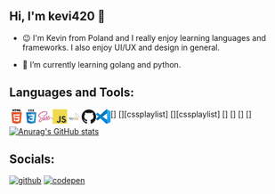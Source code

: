 ## Hi, I'm kevi420 👋

- 😉 I'm Kevin from Poland and I really enjoy learning languages and frameworks. I also enjoy UI/UX and design in general.

- 🌱 I’m currently learning golang and python.

## Languages and Tools:

[<img align="left" alt="HTML5" width="26px" src="https://raw.githubusercontent.com/github/explore/80688e429a7d4ef2fca1e82350fe8e3517d3494d/topics/html/html.png" />]
[<img align="left" alt="CSS3" width="26px" src="https://raw.githubusercontent.com/github/explore/80688e429a7d4ef2fca1e82350fe8e3517d3494d/topics/css/css.png" />][cssplaylist]
[<img align="left" alt="Sass" width="26px" src="https://raw.githubusercontent.com/github/explore/80688e429a7d4ef2fca1e82350fe8e3517d3494d/topics/sass/sass.png" />][cssplaylist]
[<img align="left" alt="JavaScript" width="26px" src="https://raw.githubusercontent.com/github/explore/80688e429a7d4ef2fca1e82350fe8e3517d3494d/topics/javascript/javascript.png" />]
[<img align="left" alt="MySQL" width="26px" src="https://raw.githubusercontent.com/github/explore/80688e429a7d4ef2fca1e82350fe8e3517d3494d/topics/mysql/mysql.png" />]
[<img align="left" alt="GitHub" width="26px" src="https://raw.githubusercontent.com/github/explore/78df643247d429f6cc873026c0622819ad797942/topics/github/github.png" />]
[<img align="left" alt="Visual Studio Code" width="26px" src="https://raw.githubusercontent.com/github/explore/80688e429a7d4ef2fca1e82350fe8e3517d3494d/topics/visual-studio-code/visual-studio-code.png" />]

[![Anurag's GitHub stats](https://github-readme-stats.vercel.app/api?username=keVi420)](https://github.com/anuraghazra/github-readme-stats)

## Socials:

[<img src='https://cdn.jsdelivr.net/npm/simple-icons@3.0.1/icons/github.svg' alt='github' height='30'>](https://github.com/keVi420)  [<img src='https://cdn.jsdelivr.net/npm/simple-icons@3.0.1/icons/codepen.svg' alt='codepen' height='30'>](https://codepen.io/xFelixer)

